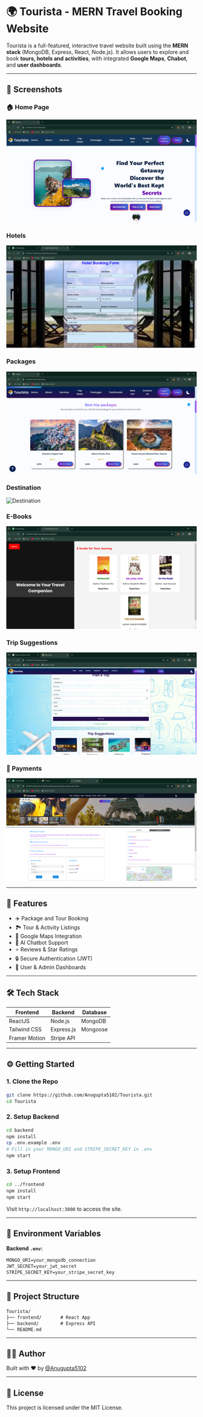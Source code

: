 # 🌍 Tourista - MERN Travel Booking Website

Tourista is a full-featured, interactive travel website built using the **MERN stack** (MongoDB, Express, React, Node.js). It allows users to explore and book **tours, hotels and activities**, with integrated **Google Maps**, **Chabot**, and **user dashboards**.

---

## 📸 Screenshots

### 🏠 Home Page
![Home](./Screenshots/home.png)

###  Hotels
![Hotels](./Screenshots/hotelBooking.png)

###  Packages
![Package](./Screenshots/packages.png)

###  Destination 
![Destination](./Screenshots/destinations.png)

###  E-Books
![EBooks](./Screenshots/ebooks.png)

###  Trip Suggestions 
![Trip](./Screenshots/trip.png)

### 📅 Payments
![Payment](./Screenshots/checkout.png)

---

## 🚀 Features

- ✈️ Package and Tour Booking
- 🏞️ Tour & Activity Listings
- 📍 Google Maps Integration
- 🧠 AI Chatbot Support
- ⭐ Reviews & Star Ratings
- 🔒 Secure Authentication (JWT)
- 🧾 User & Admin Dashboards

---

## 🛠 Tech Stack

| Frontend       | Backend        | Database |
|----------------|----------------|----------|
| ReactJS        | Node.js        | MongoDB  |
| Tailwind CSS   | Express.js     | Mongoose |
| Framer Motion  | Stripe API     |          |

---

## ⚙️ Getting Started

### 1. Clone the Repo

```bash
git clone https://github.com/Anugupta5102/Tourista.git
cd Tourista
```

### 2. Setup Backend

```bash
cd backend
npm install
cp .env.example .env
# Fill in your MONGO_URI and STRIPE_SECRET_KEY in .env
npm start
```

### 3. Setup Frontend

```bash
cd ../frontend
npm install
npm start
```

Visit `http://localhost:3000` to access the site.

---

## 🔐 Environment Variables

**Backend `.env`:**
```env
MONGO_URI=your_mongodb_connection
JWT_SECRET=your_jwt_secret
STRIPE_SECRET_KEY=your_stripe_secret_key
```

---

## 📂 Project Structure

```
Tourista/
├── frontend/       # React App
├── backend/        # Express API
└── README.md
```

---

## 👨‍💻 Author

Built with ❤️ by [@Anugupta5102](https://github.com/Anugupta5102)

---

## 📄 License

This project is licensed under the MIT License.

